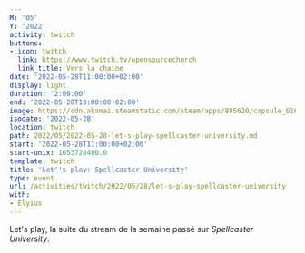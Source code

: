 ```yaml
---
M: '05'
Y: '2022'
activity: twitch
buttons:
- icon: twitch
  link: https://www.twitch.tv/opensourcechurch
  link_title: Vers la chaine
date: '2022-05-28T11:00:00+02:00'
display: light
duration: '2:00:00'
end: '2022-05-28T13:00:00+02:00'
image: https://cdn.akamai.steamstatic.com/steam/apps/895620/capsule_616x353.jpg?t=1623829039
isodate: '2022-05-28'
location: twitch
path: 2022/05/2022-05-28-let-s-play-spellcaster-university.md
start: '2022-05-28T11:00:00+02:00'
start-unix: 1653728400.0
template: twitch
title: 'Let''s play: Spellcaster University'
type: event
url: /activities/twitch/2022/05/28/let-s-play-spellcaster-university
with:
- Elyius
---
```

Let's play, la suite du stream de la semaine passé sur *Spellcaster University*.
